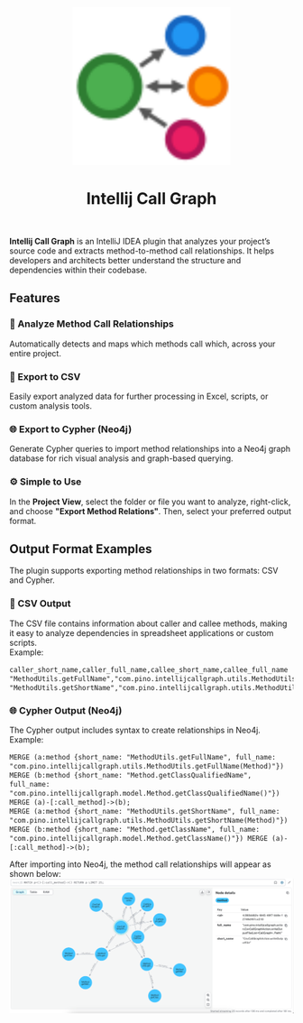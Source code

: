 <div align="center">
    <a href="">
        <img src="./src/main/resources/META-INF/pluginIcon.svg" width="280" height="280" alt="logo"/>
    </a>
</div>

<h1 align="center">Intellij Call Graph</h1>

<br>

<b>Intellij Call Graph</b> is an IntelliJ IDEA plugin that analyzes your project’s source code and extracts method-to-method call relationships. 
It helps developers and architects better understand the structure and dependencies within their codebase.

## Features
### 🔗 Analyze Method Call Relationships
Automatically detects and maps which methods call which, across your entire project.

### 📄 Export to CSV
Easily export analyzed data for further processing in Excel, scripts, or custom analysis tools.

### 🌐 Export to Cypher (Neo4j)
Generate Cypher queries to import method relationships into a Neo4j graph database for rich visual analysis and graph-based querying.

### ⚙️ Simple to Use
In the <b>Project View</b>, select the folder or file you want to analyze, right-click, and choose <b>"Export Method Relations"</b>. Then, select your preferred output format.

## Output Format Examples
The plugin supports exporting method relationships in two formats: CSV and Cypher.

### 📄 CSV Output
The CSV file contains information about caller and callee methods, making it easy to analyze dependencies in spreadsheet applications or custom scripts. <br/>
Example:
```csv
caller_short_name,caller_full_name,callee_short_name,callee_full_name
"MethodUtils.getFullName","com.pino.intellijcallgraph.utils.MethodUtils.getFullName(Method)","Method.getClassQualifiedName","com.pino.intellijcallgraph.model.Method.getClassQualifiedName()"
"MethodUtils.getShortName","com.pino.intellijcallgraph.utils.MethodUtils.getShortName(Method)","Method.getClassName","com.pino.intellijcallgraph.model.Method.getClassName()"
```

### 🌐 Cypher Output (Neo4j)
The Cypher output includes syntax to create relationships in Neo4j. <br/>
Example:
```cypher
MERGE (a:method {short_name: "MethodUtils.getFullName", full_name: "com.pino.intellijcallgraph.utils.MethodUtils.getFullName(Method)"}) MERGE (b:method {short_name: "Method.getClassQualifiedName", full_name: "com.pino.intellijcallgraph.model.Method.getClassQualifiedName()"}) MERGE (a)-[:call_method]->(b);
MERGE (a:method {short_name: "MethodUtils.getShortName", full_name: "com.pino.intellijcallgraph.utils.MethodUtils.getShortName(Method)"}) MERGE (b:method {short_name: "Method.getClassName", full_name: "com.pino.intellijcallgraph.model.Method.getClassName()"}) MERGE (a)-[:call_method]->(b);
```
After importing into Neo4j, the method call relationships will appear as shown below: <br/>
![neo4j.png](pic%2Fneo4j.png)
